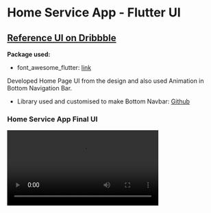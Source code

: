 # Home Service App - Flutter UI

## [Reference UI on Dribbble](https://dribbble.com/shots/12454925-Home-Service-App-Ui)

**Package used:**

- font_awesome_flutter: [link](https://pub.dev/packages/font_awesome_flutter)

Developed Home Page UI from the design and also used Animation in Bottom Navigation Bar.

- Library used and customised to make Bottom Navbar: [Github](https://github.com/pedromassango/bottom_navy_bar)

### Home Service App Final UI

<video style="width:70%" autoplay loop src="video_demo.mp4" type="video/mp4"></video>
